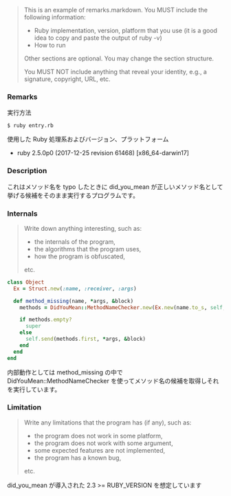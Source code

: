 > This is an example of remarks.markdown.
> You MUST include the following information:
>
> * Ruby implementation, version, platform that you use
>   (it is a good idea to copy and paste the output of ruby -v)
> * How to run
>
> Other sections are optional.
> You may change the section structure.
>
> You MUST NOT include anything that reveal your identity, e.g.,
> a signature, copyright, URL, etc.

### Remarks

実行方法

```console
$ ruby entry.rb
```

使用した Ruby 処理系およびバージョン、プラットフォーム

* ruby 2.5.0p0 (2017-12-25 revision 61468) [x86_64-darwin17] 

### Description

これはメソッド名を typo したときに did_you_mean が正しいメソッド名として挙げる候補をそのまま実行するプログラムです。


### Internals

> Write down anything interesting, such as:
>
> * the internals of the program,
> * the algorithms that the program uses,
> * how the program is obfuscated,
>
> etc.

```ruby
class Object
  Ex = Struct.new(:name, :receiver, :args)

  def method_missing(name, *args, &block)
    methods = DidYouMean::MethodNameChecker.new(Ex.new(name.to_s, self, [])).corrections

    if methods.empty?
      super
    else
      self.send(methods.first, *args, &block)
    end
  end
end
```

内部動作としては method_missing の中で DidYouMean::MethodNameChecker を使ってメソッド名の候補を取得しそれを実行しています。

### Limitation

> Write any limitations that the program has (if any), such as:
>
> * the program does not work in some platform,
> * the program does not work with some argument,
> * some expected features are not implemented,
> * the program has a known bug,
>
> etc.

did_you_mean が導入された 2.3 >= RUBY_VERSION を想定しています
